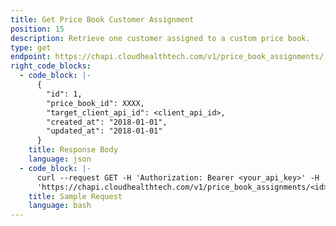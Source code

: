 ```yaml
---
title: Get Price Book Customer Assignment
position: 15
description: Retrieve one customer assigned to a custom price book.
type: get
endpoint: https://chapi.cloudhealthtech.com/v1/price_book_assignments/:id
right_code_blocks:
  - code_block: |-
      {
        "id": 1,
        "price_book_id": XXXX,
        "target_client_api_id": <client_api_id>,
        "created_at": "2018-01-01",
        "updated_at": "2018-01-01"
      }
    title: Response Body
    language: json
  - code_block: |-
      curl --request GET -H 'Authorization: Bearer <your_api_key>' -H 'Content-Type: application/json'
      'https://chapi.cloudhealthtech.com/v1/price_book_assignments/<id>'
    title: Sample Request
    language: bash
---
```

